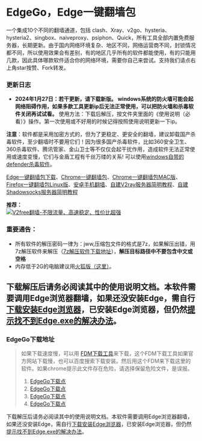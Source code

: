 EdgeGo，Edge一键翻墙包
====================

一个集成10个不同的翻墙通道，包括 clash、Xray、v2go、hysteria、hysteria2、singbox、naiveproxy、psiphon、Quick，所有工具全部内置免费服务器，长期更新。由于国内网络环境复杂、地区不同，网络运营商不同，封锁情况都不同，所以使用效果会有差别，有的地区几乎所有的软件都能使用，有的只能用几款，因此具体哪款软件适合你的网络环境，需要你自己来尝试。支持我们请点右上角star按赞、Fork转发。  

### 更新日志

*  **2024年1月27日：若干更新，请下载新版。 windows系统的防火墙可能会起网络阻碍作用，如果多款工具更新ip后无法正常使用，可以把防火墙和杀毒软件关闭再试试看。**  使用方法：下载后解压，按文件夹里面的《使用说明（必看）》操作。第一次使用或不好用的时候记得按照使用说明更新一下ip。
  

**注意**：软件都是采用加密方式的，但为了更稳定、更安全的翻墙，建议卸载国产杀毒软件，至少翻墙时不要用它们！因为很多国产杀毒软件，比如360安全卫生、360杀毒软件、腾讯管家、金山卫士等不仅仅会起干扰作用，造成软件无法正常使用或速度变慢，它们与金盾工程有千丝万缕的关系! 可以使用[windows自带的defender杀毒软件](https://docs.microsoft.com/zh-cn/microsoft-365/security/defender-endpoint/microsoft-defender-antivirus-windows?view=o365-worldwide)。

[Edge一键翻墙包下载](#edgego-xia-zai-di-zhi)、[Chrome一键翻墙包](https://github.com/vpn-wiki/fanqiang/tree/master/ChromeGo)、[Chrome一键翻墙包MAC版](https://github.com/vpn-wiki/fanqiang/tree/master/ChromeGoMac#chromegomacchrome%E4%B8%80%E9%94%AE%E7%BF%BB%E5%A2%99%E5%8C%85-mac%E7%89%88)、[Firefox一键翻墙包Linux版](https://github.com/vpn-wiki/fanqiang/tree/master/FirefoxFqLinux)、[安卓手机翻墙](https://github.com/vpn-wiki/fanqiang/wiki/%E5%AE%89%E5%8D%93%E7%BF%BB%E5%A2%99%E8%BD%AF%E4%BB%B6)、[自建V2ray服务器简明教程](https://github.com/vpn-wiki/fanqiang/blob/master/v2ss/%E8%87%AA%E5%BB%BAV2ray%E6%9C%8D%E5%8A%A1%E5%99%A8%E7%AE%80%E6%98%8E%E6%95%99%E7%A8%8B.md)、[自建Shadowsocks服务器简明教程](https://github.com/vpn-wiki/fanqiang/blob/master/v2ss/%E8%87%AA%E5%BB%BAShadowsocks%E6%9C%8D%E5%8A%A1%E5%99%A8%E7%AE%80%E6%98%8E%E6%95%99%E7%A8%8B.md)

**推荐：**  
[![V2free翻墙-不限流量、高速稳定、性价比超强](https://raw.githubusercontent.com/bannedbook/fanqiang/master/v2ss/images/v2free.jpg)](https://github.com/vpn-wiki/fanqiang/wiki/V2ray%E6%9C%BA%E5%9C%BA)

### 重要通告：

*   所有软件的解压密码一律为：jww,压缩包文件的格式是7z，如果解压出错，用7z解压软件来解压（[7z解压软件下载地址](https://www.7-zip.org/download.html)），**解压目标路径中不要包含中文或空格**
*   内存低于2G的电脑建议用[火狐版（这里）](https://github.com/vpn-wiki/fanqiang/wiki/%E7%81%AB%E7%8B%90firefox%E4%B8%80%E9%94%AE%E7%BF%BB%E5%A2%99%E5%8C%85)。

下载解压后请务必阅读其中的使用说明文档。本软件需要调用Edge浏览器翻墙，如果还没安装Edge，需自行[下载安装Edge浏览器](https://github.com/vpn-wiki/fanqiang/wiki/Edge%E6%B5%8F%E8%A7%88%E5%99%A8%E4%B8%8B%E8%BD%BD)，已安装Edge浏览器，但仍然[提示找不到Edge.exe的解决办法](https://github.com/vpn-wiki/fanqiang/issues/432)。
-------

### EdgeGo下载地址<a name="edgego-xia-zai-di-zhi"></a>

> 如果下载速度慢，可以用 [FDM下载工具](https://www.freedownloadmanager.org/zh/)来下载，这个FDM下载工具如果官方网站下载慢，也可以百度搜索下载安装。然后用这个FDM来下载这里的软件。如果chrome提示此文件存在危险，请选择保留危险文件，是误报。
> 
> 1.  [EdgeGo下载点](https://d1a.88888811.xyz/EdgeGo.7z)
> 2.  [EdgeGo下载点](https://d1.88888811.xyz/EdgeGo.7z)
> 3.  [EdgeGo下载点](https://d2.88888811.xyz/EdgeGo.7z)
> 4.  [EdgeGo下载点](https://github.com/vpn-wiki/fanqiang/releases)

下载解压后请务必阅读其中的使用说明文档。本软件需要调用Edge浏览器翻墙，如果还没安装Edge，需自行[下载安装Edge浏览器](https://www.microsoft.com/en-us/edge/business/download?form=MA13FJ)，已安装Edge浏览器，但仍然[提示找不到Edge.exe的解决办法](https://github.com/vpn-wiki/fanqiang/issues/432)。





